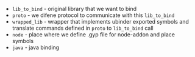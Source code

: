 * `lib_to_bind` - original library that we want to bind
* `proto` - we difene protocol to communicate with this `lib_to_bind`
* `wrapped_lib` - wrapper that implements ubinder exported symbols and translate commands defined in `proto` to `lib_to_bind` call
* `node` - place where we define .gyp file for node-addon and place symbols
* `java` - java binding